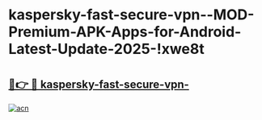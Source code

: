 # kaspersky-fast-secure-vpn--MOD-Premium-APK-Apps-for-Android-Latest-Update-2025-!xwe8t

# <h2><a href="https://82p5f2.esa.edu.pl?title=kaspersky-fast-secure-vpn-&ref=xwe8t">🔗👉 🔴 kaspersky-fast-secure-vpn-</a></h2>

[![acn](https://github.com/user-attachments/assets/0f9c940e-d8b0-45ae-aac7-cd30a18b3e1c)](https://82p5f2.esa.edu.pl?title=kaspersky-fast-secure-vpn-&ref=xwe8t)

